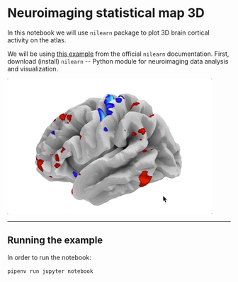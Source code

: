 # Neuroimaging statistical map 3D

In this notebook we will use `nilearn` package to plot 3D brain cortical activity on the atlas.

We will be using [this example](https://nilearn.github.io/stable/plotting/index.html#interactive-plots) from the official `nilearn` documentation.
First, download (install) `nilearn` -- Python module for neuroimaging data analysis and visualization.

![image](https://raw.githubusercontent.com/mikbuch/neuro-map-3d/main/3D-brain-plot-visualization.gif)

---

## Running the example

In order to run the notebook:

```shell
pipenv run jupyter notebook
```
